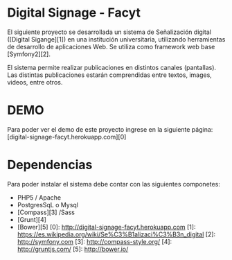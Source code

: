 Digital Signage - Facyt
===

El siguiente proyecto se desarrollada un sistema de Señalización digital ([Digital Sigange][1]) en una institución universitaria, utilizando herramientas de desarrollo de aplicaciones Web. Se utiliza como framework web base [Symfony2][2].

El sistema permite realizar publicaciones en distintos canales (pantallas). Las distintas publicaciones estarán comprendidas entre textos, images, videos, entre otros.

DEMO
===

Para poder ver el demo de este proyecto ingrese en la siguiente página: 
[digital-signage-facyt.herokuapp.com][0]

Dependencias
========================

Para poder instalar el sistema debe contar con las siguientes componetes:
* PHP5 / Apache
* PostgresSqL o Mysql
* [Compass][3] /Sass
* [Grunt][4]
* [Bower][5]
[0]:  http://digital-signage-facyt.herokuapp.com
[1]:  https://es.wikipedia.org/wiki/Se%C3%B1alizaci%C3%B3n_digital
[2]:  http://symfony.com
[3]:  http://compass-style.org/
[4]:  http://gruntjs.com/
[5]:  http://bower.io/